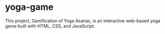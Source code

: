 # yoga-game
This project, Gamification of Yoga Asanas, is an interactive web-based yoga game built with HTML, CSS, and JavaScript.
